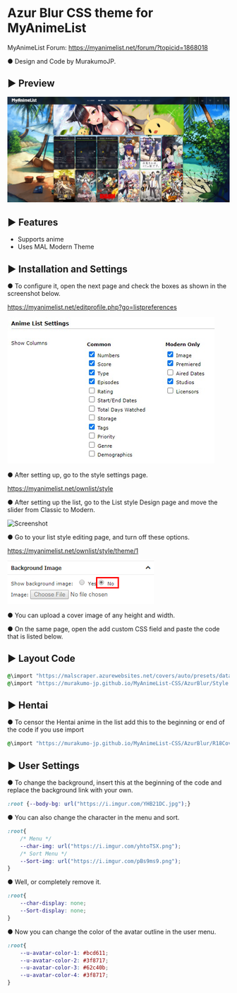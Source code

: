 # Azur Blur CSS theme for MyAnimeList

MyAnimeList Forum: https://myanimelist.net/forum/?topicid=1868018

● Design and Code by MurakumoJP.

## ► Preview
![Screenshot](AzurBlur.jpg?raw=true)

## ► Features

* Supports anime
* Uses MAL Modern Theme

## ► Installation and Settings

● To configure it, open the next page and check the boxes as shown in the screenshot below.

https://myanimelist.net/editprofile.php?go=listpreferences

![Screenshot](Settings/AnimeListSettings.jpg?raw=true)

● After setting up, go to the style settings page.

https://myanimelist.net/ownlist/style

● After setting up the list, go to the List style Design page and move the slider from Classic to Modern.

![Screenshot](../Eorzea_Collection/preview/ListSettings/StyleEdit.png?raw=true)

● Go to your list style editing page, and turn off these options.

https://myanimelist.net/ownlist/style/theme/1

![Screenshot](Settings/BgOff.jpg?raw=true)

● You can upload a cover image of any height and width.

● On the same page, open the add custom CSS field and paste the code that is listed below.

## ► Layout Code

```css
@\import "https://malscraper.azurewebsites.net/covers/auto/presets/dataimagelinkafter";
@\import "https://murakumo-jp.github.io/MyAnimeList-CSS/AzurBlur/Style.min.css";
```
## ► Hentai

● To censor the Hentai anime in the list add this to the beginning or end of the code if you use import

```css
@\import "https://murakumo-jp.github.io/MyAnimeList-CSS/AzurBlur/R18CoverMin.css";
```

## ► User Settings

● To change the background, insert this at the beginning of the code and replace the background link with your own.

```css
:root {--body-bg: url("https://i.imgur.com/YHB21DC.jpg");}
```

● You can also change the character in the menu and sort.

```css
:root{
	/* Menu */
	--char-img: url("https://i.imgur.com/yhtoTSX.png");
	/* Sort Menu */
	--Sort-img: url("https://i.imgur.com/pBs9ms9.png");
}
```

● Well, or completely remove it.

```css
:root{
	--char-display: none;
	--Sort-display: none;
}
```
● Now you can change the color of the avatar outline in the user menu.

```css
:root{
    --u-avatar-color-1: #bcd611;
    --u-avatar-color-2: #3f8717;
    --u-avatar-color-3: #62c40b;
    --u-avatar-color-4: #3f8717;
}
```
